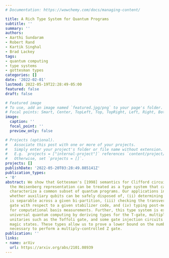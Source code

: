 ```yaml
---
# Documentation: https://wowchemy.com/docs/managing-content/

title: A Rich Type System for Quantum Programs
subtitle: ''
summary: ''
authors:
- Aarthi Sundaram
- Robert Rand
- Kartik Singhal
- Brad Lackey
tags:
- quantum computing
- type systems
- gottesman types
categories: []
date: '2022-02-01'
lastmod: 2022-05-19T22:28:49-05:00
featured: false
draft: false

# Featured image
# To use, add an image named `featured.jpg/png` to your page's folder.
# Focal points: Smart, Center, TopLeft, Top, TopRight, Left, Right, BottomLeft, Bottom, BottomRight.
image:
  caption: ''
  focal_point: ''
  preview_only: false

# Projects (optional).
#   Associate this post with one or more of your projects.
#   Simply enter your project's folder or file name without extension.
#   E.g. `projects = ["internal-project"]` references `content/project/deep-learning/index.md`.
#   Otherwise, set `projects = []`.
projects: []
publishDate: '2022-05-20T03:28:49.885141Z'
publication_types:
- '0'
abstract: We show that Gottesman's [1998] semantics for Clifford circuits based on
  the Heisenberg representation can be treated as a type system that can efficiently
  characterize a common subset of quantum programs. Our applications include (i) certifying
  whether auxiliary qubits can be safely disposed of, (ii) determining if a system
  is separable across a given bi-partition, (iii) checking the transversality of a
  gate with respect to a given stabilizer code, and (iv) typing post-measurement states
  for computational basis measurements. Further, this type system is extended to accommodate
  universal quantum computing by deriving types for the T-gate, multiply-controlled
  unitaries such as the Toffoli gate, and some gate injection circuits that use associated
  magic states. These types allow us to prove a lower bound on the number of T gates
  necessary to perform a multiply-controlled Z gate.
publication: ''
links:
- name: arXiv
  url: https://arxiv.org/abs/2101.08939
---
```

